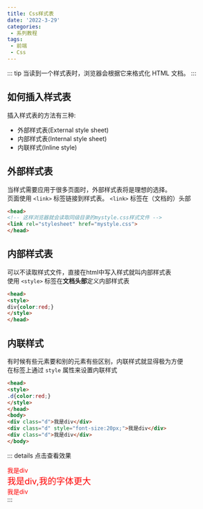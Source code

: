 ```yaml
---
title: Css样式表
date: '2022-3-29'
categories:
 - 系列教程
tags:
 - 前端
 - Css
---
```


::: tip
当读到一个样式表时，浏览器会根据它来格式化 HTML 文档。
:::

## 如何插入样式表
插入样式表的方法有三种:
- 外部样式表(External style sheet)
- 内部样式表(Internal style sheet)
- 内联样式(Inline style)

## 外部样式表
当样式需要应用于很多页面时，外部样式表将是理想的选择。<br>
页面使用 `<link>` 标签链接到样式表。 `<link>` 标签在（文档的）头部
```html
<head>
<!-- 这样浏览器就会读取同级目录的mystyle.css样式文件 -->
<link rel="stylesheet" href="mystyle.css">
</head>
```

## 内部样式表
可以不读取样式文件，直接在html中写入样式就叫内部样式表<br>
使用 `<style>` 标签在**文档头部**定义内部样式表
```html
<head>
<style>
div{color:red;}
</style>
</head>
```

## 内联样式
有时候有些元素要和别的元素有些区别，内联样式就显得极为方便<br>
在标签上通过 `style` 属性来设置内联样式
```html
<head>
<style>
.d{color:red;}
</style>
</head>
<body>
<div class="d">我是div</div>
<div class="d" style="font-size:20px;">我是div</div>
<div class="d">我是div</div>
</body>
```
::: details 点击查看效果
<head>
<style>
.d{color:red;}
</style>
</head>
<body>
<div class="d">我是div</div>
<div class="d" style="font-size:20px;">我是div,我的字体更大</div>
<div class="d">我是div</div>
</body>
:::